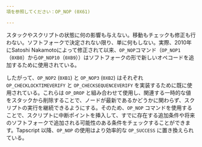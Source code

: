 ```yaml
---
項を参照してください：OP_NOP (0X61)

---
```

スタックやスクリプトの状態に何の影響も与えない。移動もチェックも修正も行わない。ソフトフォークで決定されない限り、単に何もしない。実際、2010年にSatoshi Nakamotoによって修正されて以来、`OP_NOP`コマンド（`OP_NOP1`（`0XB0`）から`OP_NOP10`（`0XB9`））はソフトフォークの形で新しいオペコードを追加するために使用されている。

したがって、`OP_NOP2` (`0XB1`) と `OP_NOP3` (`0XB2`) はそれぞれ `OP_CHECKLOCKTIMEVERIFY` と `OP_CHECKSEQUENCEVERIFY` を実装するために既に使用されている。これらは `OP_DROP` と組み合わせて使用し、関連する一時的な値をスタックから削除することで、ノードが最新であるかどうかに関わらず、スクリプトの実行を継続できるようにする。そのため、`OP_NOP` コマンドを使用することで、スクリプトに中断ポイントを挿入して、すでに存在する追加条件や将来のソフトフォークで追加される可能性のある条件をチェックすることができます。Tapscript 以降、`OP_NOP` の使用はより効率的な `OP_SUCCESS` に置き換えられている。